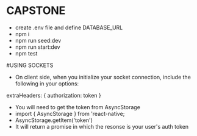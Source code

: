 # CAPSTONE

- create .env file and define DATABASE_URL
- npm i
- npm run seed:dev
- npm run start:dev
- npm test

#USING SOCKETS

- On client side, when you initialize your socket connection, include the following in your options:

extraHeaders: { authorization: token }

- You will need to get the token from AsyncStorage
- import { AsyncStorage } from 'react-native;
- AsyncStorage.getItem('token')
- It will return a promise in which the resonse is your user's auth token
